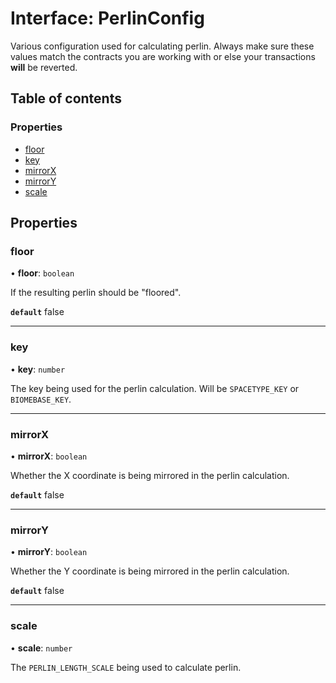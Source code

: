 # Interface: PerlinConfig

Various configuration used for calculating perlin.
Always make sure these values match the contracts you are working with
or else your transactions **will** be reverted.

## Table of contents

### Properties

- [floor](PerlinConfig.md#floor)
- [key](PerlinConfig.md#key)
- [mirrorX](PerlinConfig.md#mirrorx)
- [mirrorY](PerlinConfig.md#mirrory)
- [scale](PerlinConfig.md#scale)

## Properties

### floor

• **floor**: `boolean`

If the resulting perlin should be "floored".

**`default`** false

---

### key

• **key**: `number`

The key being used for the perlin calculation. Will be `SPACETYPE_KEY` or `BIOMEBASE_KEY`.

---

### mirrorX

• **mirrorX**: `boolean`

Whether the X coordinate is being mirrored in the perlin calculation.

**`default`** false

---

### mirrorY

• **mirrorY**: `boolean`

Whether the Y coordinate is being mirrored in the perlin calculation.

**`default`** false

---

### scale

• **scale**: `number`

The `PERLIN_LENGTH_SCALE` being used to calculate perlin.
